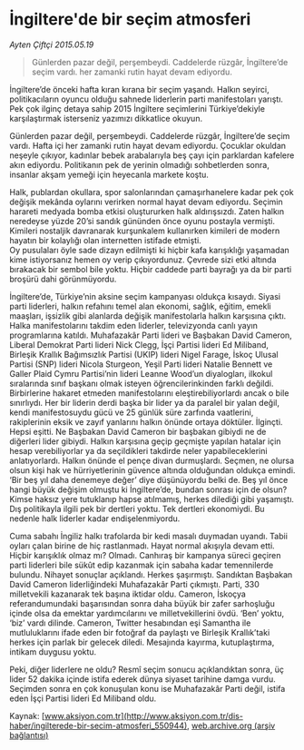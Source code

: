 # İngiltere'de bir seçim atmosferi

*Ayten Çiftçi 2015.05.19*

<div class="pNewsDetailMainContent ctx_content" itemprop="articleBody">
 <blockquote>
  <p>
   Günlerden pazar değil, perşembeydi. Caddelerde rüzgâr, İngiltere’de seçim vardı. her zamanki rutin hayat devam ediyordu.
  </p>
 </blockquote>
 <p>
  İngiltere’de önceki hafta kıran kırana bir seçim yaşandı. Halkın seyirci, politikacıların oyuncu olduğu sahnede liderlerin parti manifestoları yarıştı. Pek çok ilginç detaya sahip 2015 İngiltere seçimlerini Türkiye’dekiyle karşılaştırmak isterseniz yazımızı dikkatlice okuyun.
 </p>
 <p>
  Günlerden pazar değil, perşembeydi. Caddelerde rüzgâr, İngiltere’de seçim vardı. Hafta içi her zamanki rutin hayat devam ediyordu. Çocuklar okuldan neşeyle çıkıyor, kadınlar bebek arabalarıyla beş çayı için parklardan kafelere akın ediyordu. Politikanın pek de yerinin olmadığı sohbetlerden sonra, insanlar akşam yemeği için heyecanla markete koştu.
 </p>
 <p>
  Halk, publardan okullara, spor salonlarından çamaşırhanelere kadar pek çok değişik mekânda oylarını verirken normal hayat devam ediyordu. Seçimin harareti medyada bomba etkisi oluştururken halk aldırışsızdı. Zaten halkın neredeyse yüzde 20’si sandık gününden önce oyunu postayla vermişti. Kimileri nostaljik davranarak kurşunkalem kullanırken kimileri de modern hayatın bir kolaylığı olan internetten istifade etmişti.
  <br>
   Oy pusulaları öyle sade dizayn edilmişti ki hiçbir kafa karışıklığı yaşamadan kime istiyorsanız hemen oy verip çıkıyordunuz. Çevrede sizi etki altında bırakacak bir sembol bile yoktu. Hiçbir caddede parti bayrağı ya da bir parti broşürü dahi görünmüyordu.
  </br>
 </p>
 <p>
  İngiltere’de, Türkiye’nin aksine seçim kampanyası oldukça kısaydı. Siyasi parti liderleri, halkın refahını temel alan ekonomi, sağlık, eğitim, emekli maaşları, işsizlik gibi alanlarda değişik manifestolarla halkın karşısına çıktı. Halka manifestolarını takdim eden liderler, televizyonda canlı yayın programlarına katıldı. Muhafazakâr Parti lideri ve Başbakan David Cameron, Liberal Demokrat Parti lideri Nick Clegg, İşçi Partisi lideri Ed Miliband, Birleşik Krallık Bağımsızlık Partisi (UKIP) lideri Nigel Farage, İskoç Ulusal Partisi (SNP) lideri Nicola Sturgeon, Yeşil Parti lideri Natalie Bennett ve Galler Plaid Cymru Partisi’nin lideri Leanne Wood’un diyalogları, ilkokul sıralarında sınıf başkanı olmak isteyen öğrencilerinkinden farklı değildi. Birbirlerine hakaret etmeden manifestolarını eleştirebiliyorlardı ancak o bile sınırlıydı. Her bir liderin derdi başka bir lider ya da paralel bir yalan değil, kendi manifestosuydu gücü ve 25 günlük süre zarfında vaatlerini, rakiplerinin eksik ve zayıf yanlarını halkın önünde ortaya döktüler. İlginçti. Hepsi eşitti. Ne Başbakan David Cameron bir başbakan gibiydi ne de diğerleri lider gibiydi. Halkın karşısına geçip geçmişte yapılan hatalar için hesap verebiliyorlar ya da seçildikleri takdirde neler yapabileceklerini anlatıyorlardı. Halkın önünde el pençe divan durmuşlardı. Seçmen, ne olursa olsun kişi hak ve hürriyetlerinin güvence altında olduğundan oldukça emindi. ‘Bir beş yıl daha denemeye değer’ diye düşünüyordu belki de. Beş yıl önce hangi büyük değişim olmuştu ki İngiltere’de, bundan sonrası için de olsun? Kimse haksız yere tutuklanıp hapse atılmamış, herkes dilediği gibi yaşamıştı. Dış politikayla ilgili pek bir dertleri yoktu. Tek dertleri ekonomiydi. Bu nedenle halk liderler kadar endişelenmiyordu.
 </p>
 <p>
  Cuma sabahı İngiliz halkı trafolarda bir kedi masalı duymadan uyandı. Tabii oyları çalan birine de hiç rastlanmadı. Hayat normal akışıyla devam etti. Hiçbir karışıklık olmaz mı? Olmadı. Canhıraş bir kampanya süreci geçiren parti liderleri bile sükût edip kazanmak için sabaha kadar temennilerde bulundu. Nihayet sonuçlar açıklandı. Herkes şaşırmıştı. Sandıktan Başbakan David Cameron liderliğindeki Muhafazakâr Parti çıkmıştı. Parti, 330 milletvekili kazanarak tek başına iktidar oldu. Cameron, İskoçya referandumundaki başarısından sonra daha büyük bir zafer sarhoşluğu içinde olsa da emektar yardımcılarını ve milletvekillerini övdü. ‘Ben’ yoktu, ‘biz’ vardı dilinde. Cameron, Twitter hesabından eşi Samantha ile mutluluklarını ifade eden bir fotoğraf da paylaştı ve Birleşik Krallık’taki herkes için parlak bir gelecek diledi. Mesajında kayırma, kutuplaştırma, intikam duygusu yoktu.
 </p>
 <p>
  Peki, diğer liderlere ne oldu? Resmî seçim sonucu açıklandıktan sonra, üç lider 52 dakika içinde istifa ederek dünya siyaset tarihine damga vurdu. Seçimden sonra en çok konuşulan konu ise Muhafazakâr Parti değil, istifa eden İşçi Partisi lideri Ed Miliband oldu.
 </p>
</div>


Kaynak: [www.aksiyon.com.tr](http://www.aksiyon.com.tr/dis-haber/ingilterede-bir-secim-atmosferi_550944), [web.archive.org (arşiv bağlantısı)](http://web.archive.org/web/20151213095312/http://www.aksiyon.com.tr/dis-haber/ingilterede-bir-secim-atmosferi_550944)
